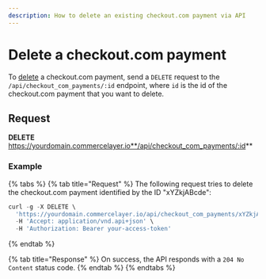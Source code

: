 ```yaml
---
description: How to delete an existing checkout.com payment via API
---
```


# Delete a checkout.com payment

To <a href="https://docs.commercelayer.io/developers/deleting-resources" target="_blank">delete</a> a checkout.com payment, send a `DELETE` request to the `/api/checkout_com_payments/:id` endpoint, where `id` is the id of the checkout.com payment that you want to delete.

## Request

**DELETE** https://yourdomain.commercelayer.io**/api/checkout_com_payments/:id**

### Example

{% tabs %}
{% tab title="Request" %}
The following request tries to delete the checkout.com payment identified by the ID "xYZkjABcde":

```javascript
curl -g -X DELETE \
  'https://yourdomain.commercelayer.io/api/checkout_com_payments/xYZkjABcde' \
  -H 'Accept: application/vnd.api+json' \
  -H 'Authorization: Bearer your-access-token'
```
{% endtab %}

{% tab title="Response" %}
On success, the API responds with a `204 No Content` status code.
{% endtab %}
{% endtabs %}

